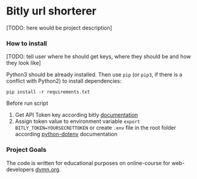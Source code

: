 # Bitly url shorterer

[TODO: here would be project description]

### How to install

[TODO: tell user where he should get keys, where they should be and how they look like]

Python3 should be already installed. 
Then use `pip` (or `pip3`, if there is a conflict with Python2) to install dependencies:
```
pip install -r requirements.txt
```

Before run script 

1) Get API Token key according bitly [documentation](https://dev.bitly.com/get_started.html)
1) Assign token value to environment variable `export BITLY_TOKEN=YOURSECRETTOKEN`
or create `.env` file in the root folder according [python-dotenv](https://pypi.org/project/python-dotenv/#usages) documentation

### Project Goals

The code is written for educational purposes on online-course for web-developers [dvmn.org](https://dvmn.org/).